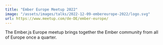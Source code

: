 ```yaml
---
title: "Ember Europe Meetup 2022"
image: "/assets/images/talks/2022-12-09-embereurope-2022/logo.svg"
url: https://www.meetup.com/de-DE/ember-europe/
---
```


The Ember.js Europe meetup brings together the Ember community from all of
Europe once a quarter.
